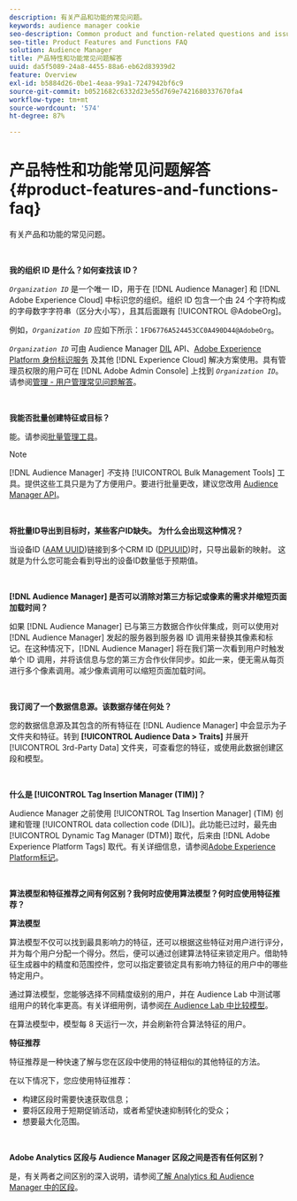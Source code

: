 ```yaml
---
description: 有关产品和功能的常见问题。
keywords: audience manager cookie
seo-description: Common product and function-related questions and issues.
seo-title: Product Features and Functions FAQ
solution: Audience Manager
title: 产品特性和功能常见问题解答
uuid: da5f5089-24a8-4455-88a6-eb62d83939d2
feature: Overview
exl-id: b5884d26-0be1-4eaa-99a1-7247942bf6c9
source-git-commit: b0521682c6332d23e55d769e7421680337670fa4
workflow-type: tm+mt
source-wordcount: '574'
ht-degree: 87%

---
```


# 产品特性和功能常见问题解答{#product-features-and-functions-faq}

有关产品和功能的常见问题。

 

<!-- 

faq_features_functions.xml

 -->

**我的组织 ID 是什么？如何查找该 ID？**

*`Organization ID`* 是一个唯一 ID，用于在 [!DNL Audience Manager] 和 [!DNL Adobe Experience Cloud] 中标识您的组织。组织 ID 包含一个由 24 个字符构成的字母数字字符串（区分大小写），且其后面跟有 [!UICONTROL @AdobeOrg]。

例如，*`Organization ID`* 应如下所示：`1FD6776A524453CC0A490D44@AdobeOrg`。

*`Organization ID`* 可由 Audience Manager [DIL](../dil/dil-overview.md) API、[Adobe Experience Platform 身份标识服务](https://experienceleague.adobe.com/docs/id-service/using/home.html?lang=zh-Hans) 及其他 [!DNL Experience Cloud] 解决方案使用。具有管理员权限的用户可在 [!DNL Adobe Admin Console] 上找到 *`Organization ID`*。请参阅[管理 - 用户管理常见问题解答](https://experienceleague.adobe.com/docs/core-services/interface/manage-users-and-products/admin-getting-started.html?lang=zh-Hans)。

 

**我能否批量创建特征或目标？**

能。请参阅[批量管理工具](../reference/bulk-management-tools/bulk-management-intro.md)。

>[!NOTE]
>
>[!DNL Audience Manager] *不*&#x200B;支持 [!UICONTROL Bulk Management Tools] 工具。提供这些工具只是为了方便用户。要进行批量更改，建议您改用 [Audience Manager API](../api/api.md)。

 

**将批量ID导出到目标时，某些客户ID缺失。 为什么会出现这种情况？**

当设备ID ([AAM UUID](../reference/ids-in-aam.md))链接到多个CRM ID ([DPUUID](../reference/ids-in-aam.md))时，只导出最新的映射。 这就是为什么您可能会看到导出的设备ID数量低于预期值。

 

**[!DNL Audience Manager] 是否可以消除对第三方标记或像素的需求并缩短页面加载时间？**

如果 [!DNL Audience Manager] 已与第三方数据合作伙伴集成，则可以使用对 [!DNL Audience Manager] 发起的服务器到服务器 ID 调用来替换其像素和标记。在这种情况下，[!DNL Audience Manager] 将在我们第一次看到用户时触发单个 ID 调用，并将该信息与您的第三方合作伙伴同步。如此一来，便无需从每页进行多个像素调用。减少像素调用可以缩短页面加载时间。

 

**我订阅了一个数据信息源。该数据存储在何处？**

您的数据信息源及其包含的所有特征在 [!DNL Audience Manager] 中会显示为子文件夹和特征。转到 **[!UICONTROL Audience Data > Traits]** 并展开 [!UICONTROL 3rd-Party Data] 文件夹，可查看您的特征，或使用此数据创建区段和模型。

 

**什么是 [!UICONTROL Tag Insertion Manager (TIM)]？**

Audience Manager 之前使用 [!UICONTROL Tag Insertion Manager] (TIM) 创建和管理 [!UICONTROL data collection code (DIL)]。此功能已过时，最先由 [!UICONTROL Dynamic Tag Manager (DTM)] 取代，后来由 [!DNL Adobe Experience Platform Tags] 取代。有关详细信息，请参阅[Adobe Experience Platform标记](https://experienceleague.adobe.com/docs/experience-platform/tags/home.html?lang=zh-Hans)。

 

**算法模型和特征推荐之间有何区别？我何时应使用算法模型？何时应使用特征推荐？**

**算法模型**

算法模型不仅可以找到最具影响力的特征，还可以根据这些特征对用户进行评分，并为每个用户分配一个得分。然后，便可以通过创建算法特征来锁定用户。借助特征生成器中的精度和范围控件，您可以指定要锁定具有影响力特征的用户中的哪些特定用户。

通过算法模型，您能够选择不同精度级别的用户，并在 Audience Lab 中测试哪组用户的转化率更高。有关详细用例，请参阅[在 Audience Lab 中比较模型](../features/audience-lab/audience-lab-use-cases.md#compare-models)。

在算法模型中，模型每 8 天运行一次，并会刷新符合算法特征的用户。

**特征推荐**

特征推荐是一种快速了解与您在区段中使用的特征相似的其他特征的方法。

在以下情况下，您应使用特征推荐：

* 构建区段时需要快速获取信息；
* 要将区段用于短期促销活动，或者希望快速抑制转化的受众；
* 想要最大化范围。

 

**Adobe Analytics 区段与 Audience Manager 区段之间是否有任何区别？**

是，有关两者之间区别的深入说明，请参阅[了解 Analytics 和 Audience Manager 中的区段](https://experienceleague.adobe.com/docs/analytics/integration/audience-analytics/audience-analytics-workflow/aam-analytics-segments.html?lang=zh-Hans)。
